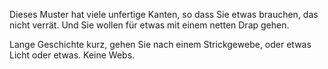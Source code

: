 Dieses Muster hat viele unfertige Kanten, so dass Sie etwas brauchen, das nicht verrät. Und Sie wollen für etwas mit einem netten Drap gehen.

Lange Geschichte kurz, gehen Sie nach einem Strickgewebe, oder etwas Licht oder etwas. Keine Webs.
